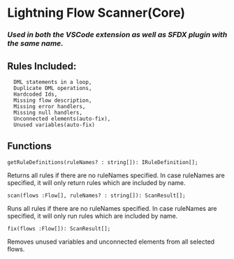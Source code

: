 # Lightning Flow Scanner(Core)
### _Used in both the VSCode extension as well as SFDX plugin with the same name._

## Rules Included:

      DML statements in a loop,
      Duplicate DML operations,
      Hardcoded Ids,
      Missing flow description,
      Missing error handlers,
      Missing null handlers,
      Unconnected elements(auto-fix),
      Unused variables(auto-fix)

## Functions

`getRuleDefinitions(ruleNames? : string[]): IRuleDefinition[];`

Returns all rules if there are no ruleNames specified. In case ruleNames are specified, it will only return rules which are included by name. 

`scan(flows :Flow[], ruleNames? : string[]): ScanResult[];`

Runs all rules if there are no ruleNames specified. In case ruleNames are specified, it will only run rules which are included by name. 

`fix(flows :Flow[]): ScanResult[];`

Removes unused variables and unconnected elements from all selected flows.

